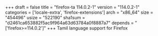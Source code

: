 +++
draft = false
title = "firefox-ta 114.0.2-1"
version = "114.0.2-1"
categories = ['locale-extra', 'firefox-extensions']
arch = "x86_64"
size = "454496"
usize = "522190"
sha1sum = "d2461ca653882f5ac9f964a63d63784a0f8887a7"
depends = "['firefox>=114.0.2']"
+++
Tamil language support for Firefox